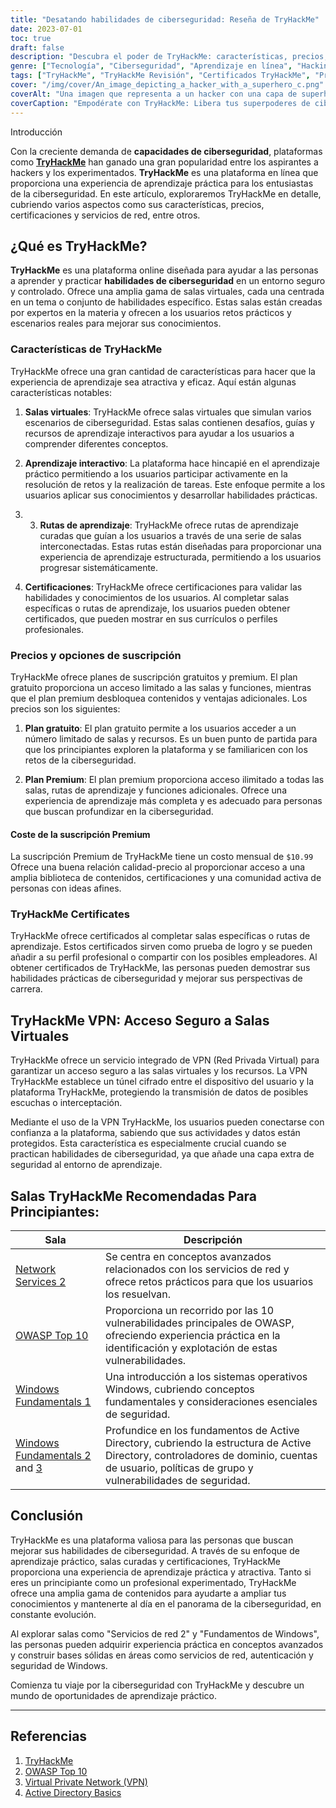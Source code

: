 ```yaml
---
title: "Desatando habilidades de ciberseguridad: Reseña de TryHackMe"
date: 2023-07-01
toc: true
draft: false
description: "Descubra el poder de TryHackMe: características, precios, certificaciones, servicios de red y mucho más, lo que le permitirá dominar las habilidades de ciberseguridad."
genre: ["Tecnología", "Ciberseguridad", "Aprendizaje en línea", "Hacking ético", "Seguridad de las redes", "Laboratorios virtuales", "Certificaciones", "Rutas de aprendizaje", "Experiencia práctica", "TryHackMe Revisión"]
tags: ["TryHackMe", "TryHackMe Revisión", "Certificados TryHackMe", "Precios de TryHackMe", "TryHackMe Servicios de Red 2", "Suscripción a TryHackMe", "Evasión de autenticación de TryHackMe", "Inclusión de archivos TryHackMe", "Recorrido TryHackMe OWASP Top 10", "TryHackMe VPN", "TryHackMe Fundamentos de Windows 1", "TryHackMe Directorio Activo", "Fundamentos de Active Directory de TryHackMe", "TryHackMe Respuestas", "TryHackMe Fundamentos de Linux Parte 3", "Logotipo de TryHackMe", "TryHackMe Mitre", "TryHackMe Splunk", "Inyección SQL en TryHackMe", "Soporte TryHackMe", "Herramientas de inteligencia sobre amenazas TryHackMe", "Vulnerabilidades de carga de TryHackMe", "TryHackMe Caminar una aplicación", "TryHackMe Fundamentos de Windows 2", "TryHackMe Fundamentos de Windows 3", "TryHackMe Azul", "Tutorial de TryHackMe Blue"]
cover: "/img/cover/An_image_depicting_a_hacker_with_a_superhero_c.png"
coverAlt: "Una imagen que representa a un hacker con una capa de superhéroe, simbolizando el empoderamiento obtenido a través de la formación en ciberseguridad de TryHackMe."
coverCaption: "Empodérate con TryHackMe: Libera tus superpoderes de ciberseguridad"
---
```

 Introducción

Con la creciente demanda de **capacidades de ciberseguridad**, plataformas como [**TryHackMe**](https://tryhackme.com/signup?referrer=5f651e437af6815dfbc2ab56) han ganado una gran popularidad entre los aspirantes a hackers y los experimentados. **TryHackMe** es una plataforma en línea que proporciona una experiencia de aprendizaje práctica para los entusiastas de la ciberseguridad. En este artículo, exploraremos TryHackMe en detalle, cubriendo varios aspectos como sus características, precios, certificaciones y servicios de red, entre otros.

## ¿Qué es TryHackMe?

**TryHackMe** es una plataforma online diseñada para ayudar a las personas a aprender y practicar **habilidades de ciberseguridad** en un entorno seguro y controlado. Ofrece una amplia gama de salas virtuales, cada una centrada en un tema o conjunto de habilidades específico. Estas salas están creadas por expertos en la materia y ofrecen a los usuarios retos prácticos y escenarios reales para mejorar sus conocimientos.

### Características de TryHackMe

TryHackMe ofrece una gran cantidad de características para hacer que la experiencia de aprendizaje sea atractiva y eficaz. Aquí están algunas características notables:

1. **Salas virtuales**: TryHackMe ofrece salas virtuales que simulan varios escenarios de ciberseguridad. Estas salas contienen desafíos, guías y recursos de aprendizaje interactivos para ayudar a los usuarios a comprender diferentes conceptos.

2. **Aprendizaje interactivo**: La plataforma hace hincapié en el aprendizaje práctico permitiendo a los usuarios participar activamente en la resolución de retos y la realización de tareas. Este enfoque permite a los usuarios aplicar sus conocimientos y desarrollar habilidades prácticas.

3. 3. **Rutas de aprendizaje**: TryHackMe ofrece rutas de aprendizaje curadas que guían a los usuarios a través de una serie de salas interconectadas. Estas rutas están diseñadas para proporcionar una experiencia de aprendizaje estructurada, permitiendo a los usuarios progresar sistemáticamente.

4. **Certificaciones**: TryHackMe ofrece certificaciones para validar las habilidades y conocimientos de los usuarios. Al completar salas específicas o rutas de aprendizaje, los usuarios pueden obtener certificados, que pueden mostrar en sus currículos o perfiles profesionales.

### Precios y opciones de suscripción

TryHackMe ofrece planes de suscripción gratuitos y premium. El plan gratuito proporciona un acceso limitado a las salas y funciones, mientras que el plan premium desbloquea contenidos y ventajas adicionales. Los precios son los siguientes:

1. **Plan gratuito**: El plan gratuito permite a los usuarios acceder a un número limitado de salas y recursos. Es un buen punto de partida para que los principiantes exploren la plataforma y se familiaricen con los retos de la ciberseguridad.

2. **Plan Premium**: El plan premium proporciona acceso ilimitado a todas las salas, rutas de aprendizaje y funciones adicionales. Ofrece una experiencia de aprendizaje más completa y es adecuado para personas que buscan profundizar en la ciberseguridad.

#### Coste de la suscripción Premium

La suscripción Premium de TryHackMe tiene un costo mensual de `$10.99` Ofrece una buena relación calidad-precio al proporcionar acceso a una amplia biblioteca de contenidos, certificaciones y una comunidad activa de personas con ideas afines.

### TryHackMe Certificates

TryHackMe ofrece certificados al completar salas específicas o rutas de aprendizaje. Estos certificados sirven como prueba de logro y se pueden añadir a su perfil profesional o compartir con los posibles empleadores. Al obtener certificados de TryHackMe, las personas pueden demostrar sus habilidades prácticas de ciberseguridad y mejorar sus perspectivas de carrera.

## TryHackMe VPN: Acceso Seguro a Salas Virtuales

TryHackMe ofrece un servicio integrado de VPN (Red Privada Virtual) para garantizar un acceso seguro a las salas virtuales y los recursos. La VPN TryHackMe establece un túnel cifrado entre el dispositivo del usuario y la plataforma TryHackMe, protegiendo la transmisión de datos de posibles escuchas o interceptación.

Mediante el uso de la VPN TryHackMe, los usuarios pueden conectarse con confianza a la plataforma, sabiendo que sus actividades y datos están protegidos. Esta característica es especialmente crucial cuando se practican habilidades de ciberseguridad, ya que añade una capa extra de seguridad al entorno de aprendizaje.

## Salas TryHackMe Recomendadas Para Principiantes:

| Sala | Descripción |
|------------------------------------|------------------------------------------------------------------------------------------------------------------------------------------|
| [Network Services 2 ](https://tryhackme.com/room/networkservices2)                | Se centra en conceptos avanzados relacionados con los servicios de red y ofrece retos prácticos para que los usuarios los resuelvan.                             |
| [OWASP Top 10](https://tryhackme.com/room/owasptop102021)           | Proporciona un recorrido por las 10 vulnerabilidades principales de OWASP, ofreciendo experiencia práctica en la identificación y explotación de estas vulnerabilidades. | |
| [Windows Fundamentals 1  ](https://tryhackme.com/room/windowsfundamentals1xbx)           | Una introducción a los sistemas operativos Windows, cubriendo conceptos fundamentales y consideraciones esenciales de seguridad.                       |
| [Windows Fundamentals 2](https://tryhackme.com/room/windowsfundamentals2x0x) and [3](https://tryhackme.com/room/windowsfundamentals3xzx)       | Profundice en los fundamentos de Active Directory, cubriendo la estructura de Active Directory, controladores de dominio, cuentas de usuario, políticas de grupo y vulnerabilidades de seguridad.                    |


## Conclusión

TryHackMe es una plataforma valiosa para las personas que buscan mejorar sus habilidades de ciberseguridad. A través de su enfoque de aprendizaje práctico, salas curadas y certificaciones, TryHackMe proporciona una experiencia de aprendizaje práctica y atractiva. Tanto si eres un principiante como un profesional experimentado, TryHackMe ofrece una amplia gama de contenidos para ayudarte a ampliar tus conocimientos y mantenerte al día en el panorama de la ciberseguridad, en constante evolución.

Al explorar salas como "Servicios de red 2" y "Fundamentos de Windows", las personas pueden adquirir experiencia práctica en conceptos avanzados y construir bases sólidas en áreas como servicios de red, autenticación y seguridad de Windows.

Comienza tu viaje por la ciberseguridad con TryHackMe y descubre un mundo de oportunidades de aprendizaje práctico.

______

## Referencias

1. [TryHackMe](https://tryhackme.com/signup?referrer=5f651e437af6815dfbc2ab56)
2. [OWASP Top 10](https://owasp.org/www-project-top-ten/)
3. [Virtual Private Network (VPN)](https://en.wikipedia.org/wiki/Virtual_private_network)
4. [Active Directory Basics](https://docs.microsoft.com/en-us/windows-server/identity/ad-ds/get-started/virtual-dc/active-directory-domain-services-overview)
